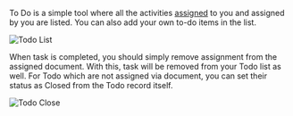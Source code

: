 To Do is a simple tool where all the activities [assigned](https://erpnext.com/collaboration-tools/assignment) to you and assigned
by you are listed. You can also add your own to-do items in the list.

![Todo List](assets/erpnext_org/images/erpnext/todo-list.png)

When task is completed, you should simply remove assignment from the assigned document. With this, task will be removed from your Todo list as well. For Todo which are not assigned via document, you can set their status as Closed from the Todo record itself.

![Todo Close](assets/erpnext_org/images/erpnext/todo-close.png)